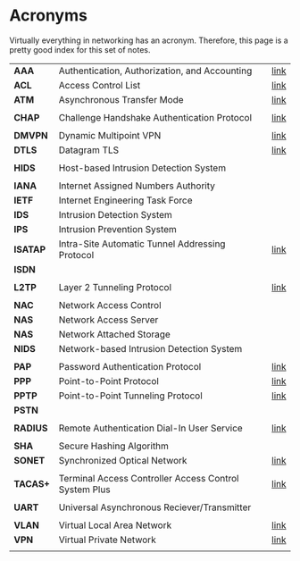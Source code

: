 # Acronyms

Virtually everything in networking has an acronym.
Therefore, this page is a pretty good index for this set of notes.



|              |                                                                |                                 |
|--------------|----------------------------------------------------------------|---------------------------------|
| **AAA**      | Authentication, Authorization, and Accounting                  | [link](security.html)           |
| **ACL**      | Access Control List                                            | [link](acl.html)                |
| **ATM**      | Asynchronous Transfer Mode                                     | [link](osi-model.html)          |
|              |                                                                |                                 |
| **CHAP**     | Challenge Handshake Authentication Protocol                    | [link](security.html)           |
|              |                                                                |                                 |
| **DMVPN**    | Dynamic Multipoint VPN                                         | [link](vpn.html)                |
| **DTLS**     | Datagram TLS                                                   | [link](vpn.html)                |
|              |                                                                |                                 |
| **HIDS**     | Host-based Intrusion Detection System                          |                                 |
|              |                                                                |                                 |
| **IANA**     | Internet Assigned Numbers Authority                            |                                 |
| **IETF**     | Internet Engineering Task Force                                |                                 |
| **IDS**      | Intrusion Detection System                                     |                                 |
| **IPS**      | Intrusion Prevention System                                    |                                 |
| **ISATAP**   | Intra-Site Automatic Tunnel Addressing Protocol                | [link](ipv6)                    |
| **ISDN**     |                                                                |                                 |
|              |                                                                |                                 |
| **L2TP**     | Layer 2 Tunneling Protocol                                     | [link](vpn.html)                |
|              |                                                                |                                 |
| **NAC**      | Network Access Control                                         |                                 |
| **NAS**      | Network Access Server                                          |                                 |
| **NAS**      | Network Attached Storage                                       |                                 |
| **NIDS**     | Network-based Intrusion Detection System                       |                                 |
|              |                                                                |                                 |
| **PAP**      | Password Authentication Protocol                               | [link](security.html)           |
| **PPP**      | Point-to-Point Protocol                                        | [link](security.html)           |
| **PPTP**     | Point-to-Point Tunneling Protocol                              | [link](vpn.html)                |
| **PSTN**     |                                                                |                                 |
|              |                                                                |                                 |
| **RADIUS**   | Remote Authentication Dial-In User Service                     | [link](security.html)           |
|              |                                                                |                                 |
| **SHA**      | Secure Hashing Algorithm                                       |                                 |
| **SONET**    | Synchronized Optical Network                                   | [link](ethernet.html)           |
|              |                                                                |                                 |
| **TACAS+**   | Terminal Access Controller Access Control System Plus          | [link](security.html)           |
|              |                                                                |                                 |
| **UART**     | Universal Asynchronous Reciever/Transmitter                    |                                 |
|              |                                                                |                                 |
| **VLAN**     | Virtual Local Area Network                                     | [link](vlan.html)               |
| **VPN**      | Virtual Private Network                                        | [link](vpn.html)                |
|              |                                                                |                                 |
